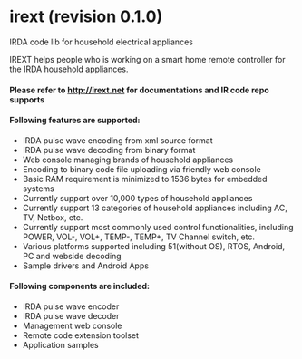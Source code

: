 # irext (revision 0.1.0)
  IRDA code lib for household electrical appliances

  IREXT helps people who is working on a smart home remote controller for the IRDA household appliances.

#### Please refer to http://irext.net for documentations and IR code repo supports

#### Following features are supported:
  - IRDA pulse wave encoding from xml source format
  - IRDA pulse wave decoding from binary format
  - Web console managing brands of household appliances
  - Encoding to binary code file uploading via friendly web console
  - Basic RAM requirement is minimized to 1536 bytes for embedded systems
  - Currently support over 10,000 types of household appliances
  - Currently support 13 categories of household appliances including AC, TV, Netbox, etc.
  - Currently support most commonly used control functionalities, including POWER, VOL-, VOL+, TEMP-, TEMP+, TV Channel switch, etc.
  - Various platforms supported including 51(without OS), RTOS, Android, PC and webside decoding
  - Sample drivers and Android Apps

#### Following components are included:
  - IRDA pulse wave encoder
  - IRDA pulse wave decoder
  - Management web console
  - Remote code extension toolset
  - Application samples
